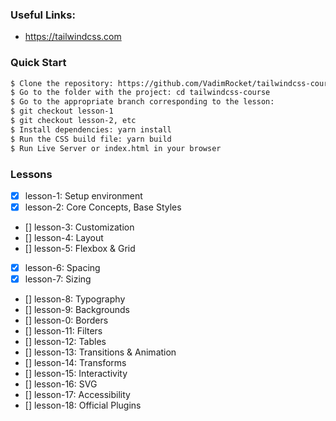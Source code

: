 ### Useful Links:
  - https://tailwindcss.com
   


### Quick Start
```sh
$ Clone the repository: https://github.com/VadimRocket/tailwindcss-course.git
$ Go to the folder with the project: cd tailwindcss-course
$ Go to the appropriate branch corresponding to the lesson:
$ git checkout lesson-1
$ git checkout lesson-2, etc
$ Install dependencies: yarn install
$ Run the CSS build file: yarn build
$ Run Live Server or index.html in your browser
```

### Lessons
- [x] lesson-1: Setup environment
- [x] lesson-2: Core Concepts, Base Styles
- [] lesson-3:  Customization
- [] lesson-4: Layout
- [] lesson-5: Flexbox & Grid
- [x] lesson-6: Spacing
- [x] lesson-7: Sizing
- [] lesson-8: Typography
- [] lesson-9: Backgrounds
- [] lesson-0: Borders
- [] lesson-11: Filters
- [] lesson-12: Tables
- [] lesson-13: Transitions & Animation
- [] lesson-14: Transforms
- [] lesson-15: Interactivity
- [] lesson-16: SVG
- [] lesson-17: Accessibility
- [] lesson-18: Official Plugins
